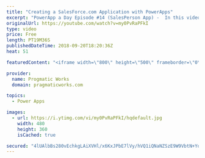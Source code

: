 ```yaml
---
title: "Creating a SalesForce.com Application with PowerApps"
excerpt: "PowerApp a Day Episode #14 (SalesPerson App) -  In this video, we'll create a new application that connects to SalesForce.com for a rep to review their leads and contacts from their phones.  Power App and Power Platform Training : https://pragmaticworks.com/training/on-demand-training  Delegatable events:"
originalUrl: https://youtube.com/watch?v=my0PvRaPFkI
type: video
price: Free
length: PT19M36S
publishedDateTime: 2018-09-20T18:20:36Z
heat: 51

featuredContent: "<iframe width=\"800\" height=\"500\" frameborder=\"0\" src=\"https://www.youtube.com/embed/my0PvRaPFkI\" allow=\"accelerometer; autoplay; encrypted-media; gyroscope; picture-in-picture\" allowfullscreen></iframe>"

provider:
  name: Progmatic Works
  domain: pragmaticworks.com

topics:
  - Power Apps

images:
  - url: https://i.ytimg.com/vi/my0PvRaPFkI/hqdefault.jpg
    width: 480
    height: 360
    isCached: true

secured: "4lUAlbBs280vEchkgLAiXVHl/x6KxJPbE7lVy/hVQ1iQNaNZSzE9W9VbtN+YoPNHmoyTlI95PsZ7wwqJTd1M5zBXmrJKHY6s1HmGT7CCuKOtnRpvWGQpqdPSrkEsc1oGtYOwr/dcfi1ICwDE2g8BDm4h6sy23AY1XyHDCYR/dC2orDf8MQChYi+iHSDYg9H4cnq7EcWlE++TymaMavD76n4QZ8cVf6omH2mov8qsjOffLgaVO4ezSRauPPq7ehj9nYLN3TQ3Hmj4BaXqzieFMsUqlyZNgUVnpF0tTbwR86VxwMXoVCJVTt5X1/48Z1zd97Y6Xse2Ja7hZ44PJYQq9T8H2BqKS+ublCjPN8/uCeu8YVwJnhSjICmrpGCpFLJWWA2vJ8UshDSLrnX5qzvIEUpY8m/ROtW4C6s06Mn8vf0=;o3sOgConEhoRcgDFlVj1Zg=="
---
```


